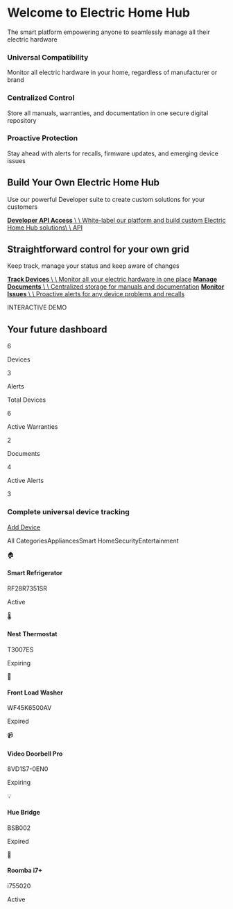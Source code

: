# Welcome to Electric Home Hub

The smart platform empowering anyone to seamlessly manage all their electric hardware

### Universal Compatibility

Monitor all electric hardware in your home, regardless of manufacturer or brand

### Centralized Control

Store all manuals, warranties, and documentation in one secure digital repository

### Proactive Protection

Stay ahead with alerts for recalls, firmware updates, and emerging device issues

## Build Your Own Electric Home Hub

Use our powerful Developer suite to create custom solutions for your customers

[**Developer API Access** \\
\\
White-label our platform and build custom Electric Home Hub solutions\\
\\
API](https://dogoodbenice.github.io/electrichomehub/developer.html)

## Straightforward control for your own grid

Keep track, manage your status and keep aware of changes

[**Track Devices** \\
\\
Monitor all your electric hardware in one place](https://dogoodbenice.github.io/electrichomehub/tracking.html) [**Manage Documents** \\
\\
Centralized storage for manuals and documentation](https://dogoodbenice.github.io/electrichomehub/documentation.html) [**Monitor Issues** \\
\\
Proactive alerts for any device problems and recalls](https://dogoodbenice.github.io/electrichomehub/monitoring.html)

INTERACTIVE DEMO

## Your future dashboard

6

Devices

3

Alerts

Total Devices

6

Active Warranties

2

Documents

4

Active Alerts

3

### Complete universal device tracking

[Add Device](https://dogoodbenice.github.io/electrichomehub/tracking.html)

All CategoriesAppliancesSmart HomeSecurityEntertainment

🏠

#### Smart Refrigerator

RF28R7351SR

Active

🌡️

#### Nest Thermostat

T3007ES

Expiring

👕

#### Front Load Washer

WF45K6500AV

Expired

📹

#### Video Doorbell Pro

8VD1S7-0EN0

Expiring

💡

#### Hue Bridge

BSB002

Expired

🤖

#### Roomba i7+

i755020

Active